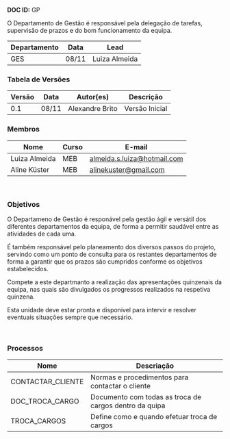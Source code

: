 
**DOC ID:** GP

O Departamento de Gestão é responsável pela delegação de tarefas, supervisão de prazos e do bom funcionamento da equipa. 

| Departamento | Data | Lead
|---|---|---
| GES | 08/11 | Luiza Almeida

### **Tabela de Versões**

| Versão | Data | Autor(es) | Descrição
|---|---|---|---
| 0.1 | 08/11 | Alexandre Brito | Versão Inicial

### **Membros**

| Nome | Curso | E-mail
|---|---|---
| Luiza Almeida | MEB | almeida.s.luiza@hotmail.com
| Aline Küster | MEB | alinekuster@gmail.com
</br>

### **Objetivos**
O Departameno de Gestão é responável pela gestão ágil e versátil dos diferentes departamentos da equipa, de forma a permitir saudável entre as atividades de cada uma.

É também responsável pelo planeamento dos diversos passos do projeto, servindo como um ponto de consulta para os restantes departamentos de forma a garantir que os prazos são cumpridos conforme os objetivos estabelecidos.

Compete a este departmanto a realização das apresentações quinzenais da equipa, nas quais são divulgados os progressos realizados na respetiva quinzena.

Esta unidade deve estar pronta e disponível para intervir e resolver eventuais situações sempre que necessário.

</br>

### **Processos**

| Nome | Descriação |
|---|---|
| CONTACTAR_CLIENTE | Normas e procedimentos para contactar o cliente |
| DOC_TROCA_CARGO | Documento com todas as troca de cargos dentro da quipa |
| TROCA_CARGOS | Define como e quando efetuar troca de cargos |
